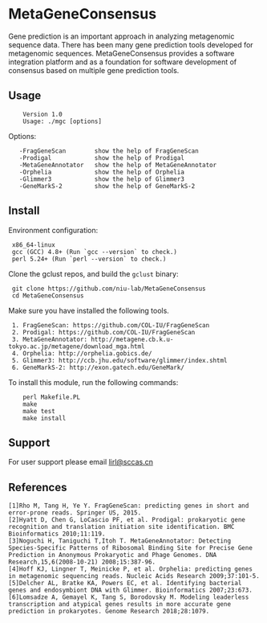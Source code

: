 MetaGeneConsensus
===========
Gene prediction is an important approach in analyzing metagenomic sequence data. There has been many gene prediction tools developed for metagenomic sequences. MetaGeneConsensus provides a software integration platform and as a foundation for software development of consensus based on multiple gene prediction tools.

Usage
-----

        Version 1.0
        Usage: ./mgc [options]

Options:

       -FragGeneScan        show the help of FragGeneScan
       -Prodigal            show the help of Prodigal
       -MetaGeneAnnotator   show the help of MetaGeneAnnotator
       -Orphelia            show the help of Orphelia
       -Glimmer3            show the help of Glimmer3
       -GeneMarkS-2         show the help of GeneMarkS-2

Install
-------

Environment configuration:

     x86_64-linux
     gcc (GCC) 4.8+ (Run `gcc --version` to check.)
     perl 5.24+ (Run `perl --version` to check.)

Clone the gclust repos, and build the `gclust` binary:

     git clone https://github.com/niu-lab/MetaGeneConsensus
     cd MetaGeneConsensus

Make sure you have installed the following tools.

     1. FragGeneScan: https://github.com/COL-IU/FragGeneScan
     2. Prodigal: https://github.com/COL-IU/FragGeneScan
     3. MetaGeneAnnotator: http://metagene.cb.k.u-tokyo.ac.jp/metagene/download_mga.html
     4. Orphelia: http://orphelia.gobics.de/
     5. Glimmer3: http://ccb.jhu.edu/software/glimmer/index.shtml
     6. GeneMarkS-2: http://exon.gatech.edu/GeneMark/

To install this module, run the following commands:

        perl Makefile.PL
        make
        make test
        make install 

Support
--------
For user support please email lirl@sccas.cn

References
--------
    [1]Rho M, Tang H, Ye Y. FragGeneScan: predicting genes in short and error-prone reads. Springer US, 2015.
    [2]Hyatt D, Chen G, LoCascio PF, et al. Prodigal: prokaryotic gene recognition and translation initiation site identification. BMC Bioinformatics 2010;11:119.
    [3]Noguchi H, Taniguchi T,Itoh T. MetaGeneAnnotator: Detecting Species-Specific Patterns of Ribosomal Binding Site for Precise Gene Prediction in Anonymous Prokaryotic and Phage Genomes. DNA Research,15,6(2008-10-21) 2008;15:387-96.
    [4]Hoff KJ, Lingner T, Meinicke P, et al. Orphelia: predicting genes in metagenomic sequencing reads. Nucleic Acids Research 2009;37:101-5.
    [5]Delcher AL, Bratke KA, Powers EC, et al. Identifying bacterial genes and endosymbiont DNA with Glimmer. Bioinformatics 2007;23:673.
    [6]Lomsadze A, Gemayel K, Tang S, Borodovsky M. Modeling leaderless transcription and atypical genes results in more accurate gene prediction in prokaryotes. Genome Research 2018;28:1079.

